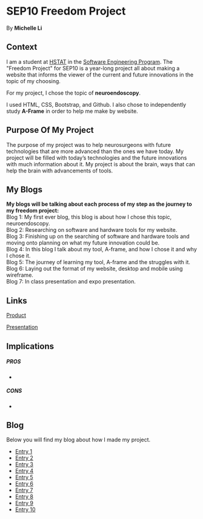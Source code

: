 # SEP10 Freedom Project
By **Michelle Li**

## Context
I am a student at [HSTAT](https://www.hstat.org/) in the [Software Engineering Program](https://hstatsep.github.io/). The "Freedom Project" for SEP10 is a year-long project all about making a website that informs the viewer of the current and future innovations in the topic of my choosing.

For my project, I chose the topic of **neuroendoscopy**. 

I used HTML, CSS, Bootstrap, and Github. I also chose to independently study **A-Frame** in order to help me make by website.

## Purpose Of My Project
The purpose of my project was to help neurosurgeons with future technologies that are more advanced than the ones we have today. My project will be filled with today’s technologies and the future innovations with much information about it. My project is about the brain, ways that can help the brain with advancements of tools.

## My Blogs
**My blogs will be talking about each process of my step as the journey to my freedom project:**                                                                                          
Blog 1: My first ever blog, this blog is about how I chose this topic, neuroendoscopy.                                                              
Blog 2: Researching on software and hardware tools for my website.                                                                               
Blog 3: Finishing up on the searching of software and hardware tools and moving onto planning on what my future innovation could be.                                         
Blog 4: In this blog I talk about my tool, A-frame, and how I chose it and why I chose it.                                                         
Blog 5: The journey of learning my tool, A-frame and the struggles with it.                                                                                 
Blog 6: Laying out the format of my website, desktop and mobile using wireframe.                                                                               
Blog 7: In class presentation and expo presentation.                                                                                                 

## Links

[Product]()

[Presentation]()

## Implications
##### PROS
* 
##### CONS
* 


## Blog
Below you will find my blog about how I made my project.

* [Entry 1](blog/entry01.md)
* [Entry 2](blog/entry02.md)
* [Entry 3](blog/entry03.md)
* [Entry 4](blog/entry04.md)
* [Entry 5](blog/entry05.md)
* [Entry 6](blog/entry06.md)
* [Entry 7](blog/entry07.md)
* [Entry 8](blog/entry08.md)
* [Entry 9](blog/entry09.md)
* [Entry 10](blog/entry10.md)

